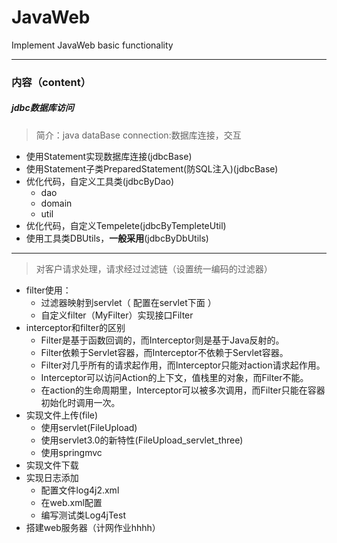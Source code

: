 # JavaWeb
Implement JavaWeb basic functionality

---
### 内容（content）
##### jdbc数据库访问
> 简介：java dataBase connection:数据库连接，交互

- 使用Statement实现数据库连接(jdbcBase)
- 使用Statement子类PreparedStatement(防SQL注入)(jdbcBase)
- 优化代码，自定义工具类(jdbcByDao)
    - dao
    - domain
    - util
- 优化代码，自定义Tempelete(jdbcByTempleteUtil)
- 使用工具类DBUtils，**一般采用**(jdbcByDbUtils)
---
> 对客户请求处理，请求经过过滤链（设置统一编码的过滤器）
- filter使用：
    - 过滤器映射到servlet（ 配置在servlet下面 ）
    - 自定义filter（MyFilter）实现接口Filter 
- interceptor和filter的区别
    - Filter是基于函数回调的，而Interceptor则是基于Java反射的。
    - Filter依赖于Servlet容器，而Interceptor不依赖于Servlet容器。
    - Filter对几乎所有的请求起作用，而Interceptor只能对action请求起作用。
    - Interceptor可以访问Action的上下文，值栈里的对象，而Filter不能。
    - 在action的生命周期里，Interceptor可以被多次调用，而Filter只能在容器初始化时调用一次。 
- 实现文件上传(file)
    - 使用servlet(FileUpload)
    - 使用servlet3.0的新特性(FileUpload_servlet_three)
    - 使用springmvc
- 实现文件下载
- 实现日志添加
    - 配置文件log4j2.xml
    - 在web.xml配置
    - 编写测试类Log4jTest
- 搭建web服务器（计网作业hhhh）